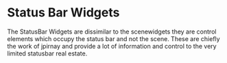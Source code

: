 # Status Bar Widgets

The StatusBar Widgets are dissimilar to the scenewidgets they are control elements which occupy the status bar and not
the scene. These are chiefly the work of jpirnay and provide a lot of information and control to the very limited
statusbar real estate. 